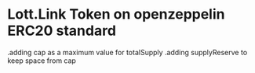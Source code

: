 # Lott.Link Token on openzeppelin ERC20 standard

.adding cap as a maximum value for totalSupply
.adding supplyReserve to keep space from cap
